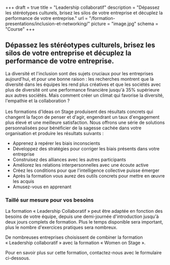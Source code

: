 +++
draft			= true
title			= "Leadership collaboratif"
description	 	= "Dépassez les stéréotypes culturels, brisez les silos de votre entreprise et décuplez la performance de votre entreprise."
url	 			= "/formation-presentations/inclusion-et-networking/"
picture			= "image.jpg"
schema			= "Course"
+++

## Dépassez les stéréotypes culturels, brisez les silos de votre entreprise et décuplez la performance de votre entreprise.

La diversité et l'inclusion sont des sujets cruciaux pour les entreprises aujourd'hui, et pour une bonne raison : les recherches montrent que la diversité dans les équipes les rend plus créatives et que les sociétés avec plus de diversité ont une performance financière jusqu'à 35% supérieure aux autres sociétés. Mais comment créer un climat qui favorise la diversité, l'empathie et la collaboration ?<br><br>
Les formations d'Ideas on Stage produisent des résultats concrets qui changent la façon de penser et d'agir, engendrant un taux d'engagement plus élevé et une meilleure satisfaction. Nous offrons une série de solutions personnalisées pour bénéficier de la sagesse cachée dans votre organisation et produire les résultats suivants :

* Apprenez à repérer les biais inconscients
* Développez des stratégies pour corriger les biais présents dans votre entreprise
* Construisez des alliances avec les autres participants
* Améliorez les relations interpersonnelles avec une écoute active
* Créez les conditions pour que l'intelligence collective puisse émerger
* Après la formation vous aurez des outils concrets pour mettre en œuvre les acquis
* Amusez-vous en apprenant

### Taillé sur mesure pour vos besoins 

La formation « Leadership Collaboratif » peut être adaptée en fonction des besoins de votre équipe, depuis une demi-journée d'introduction jusqu'à deux jours complets de formation. Plus le temps disponible sera important, plus le nombre d'exercices pratiques sera nombreux.

De nombreuses entreprises choisissent de combiner la formation « Leadership collaboratif » avec la formation « Women on Stage ».

Pour en savoir plus sur cette formation, contactez-nous avec le formulaire ci-dessous.
